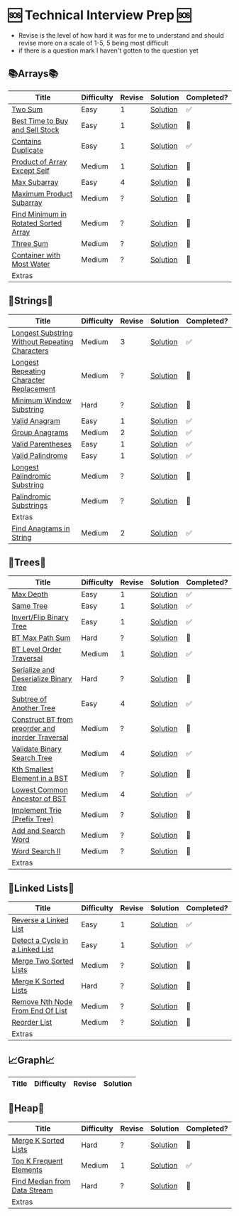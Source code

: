 # 🆘 Technical Interview Prep 🆘

- Revise is the level of how hard it was for me to understand and should revise more on a scale of 1-5, 5 being most difficult
- if there is a question mark I haven't gotten to the question yet

## 📚Arrays📚

| Title                                                                                                       | Difficulty | Revise | Solution                                   | Completed? |
| ----------------------------------------------------------------------------------------------------------- | ---------- | ------ | ------------------------------------------ | ---------- |
| [Two Sum](https://leetcode.com/problems/two-sum/)                                                           | Easy       | 1      | [Solution](Solutions/Two_Sum.py)           | ✅         |
| [Best Time to Buy and Sell Stock](https://leetcode.com/problems/best-time-to-buy-and-sell-stock/)           | Easy       | 1      | [Solution](Solutions/Stock.py)             | 🚫         |
| [Contains Duplicate](https://leetcode.com/problems/contains-duplicate/)                                     | Easy       | 1      | [Solution](Solutions/Contains_Dup.py)      | ✅         |
| [Product of Array Except Self](https://leetcode.com/problems/product-of-array-except-self/)                 | Medium     | 1      | [Solution](Solutions/Product_Array.py)     | 🚫         |
| [Max Subarray](https://leetcode.com/problems/maximum-subarray/)                                             | Easy       | 4      | [Solution](Solutions/Max_Subarray.py)      | 🚫         |
| [Maximum Product Subarray](https://leetcode.com/problems/maximum-product-subarray/)                         | Medium     | ?      | [Solution](Solutions/Max_Prod_Subarray.py) | 🚫         |
| [Find Minimum in Rotated Sorted Array](https://leetcode.com/problems/find-minimum-in-rotated-sorted-array/) | Medium     | ?      | [Solution](Solutions/Min_Rot_Array.py)     | 🚫         |
| [Three Sum](https://leetcode.com/problems/3sum/)                                                            | Medium     | ?      | [Solution](Solutions/Three_Sum.py)         | 🚫         |
| [Container with Most Water](https://leetcode.com/problems/container-with-most-water/)                       | Medium     | ?      | [Solution](Solutions/Water.py)             | 🚫         |
| Extras                                                                                                      |            |        |                                            |            |

## 🧵Strings🧵

| Title                                                                                                                           | Difficulty | Revise | Solution                                         | Completed? |
| ------------------------------------------------------------------------------------------------------------------------------- | ---------- | ------ | ------------------------------------------------ | ---------- |
| [Longest Substring Without Repeating Characters](https://leetcode.com/problems/longest-substring-without-repeating-characters/) | Medium     | 3      | [Solution](Solutions/Longest_Substring.py)       | ✅         |
| [Longest Repeating Character Replacement](https://leetcode.com/problems/longest-repeating-character-replacement/)               | Medium     | ?      | [Solution](Solutions/Longest_Repeating_Char.py)  | 🚫         |
| [Minimum Window Substring](https://leetcode.com/problems/minimum-window-substring/)                                             | Hard       | ?      | [Solution](Solutions/Min_Window.py)              | 🚫         |
| [Valid Anagram](https://leetcode.com/problems/valid-anagram/)                                                                   | Easy       | 1      | [Solution](Solutions/Valid_Anagram.py)           | ✅         |
| [Group Anagrams](https://leetcode.com/problems/group-anagrams/)                                                                 | Medium     | 2      | [Solution](Solutions/Group_Anagram.py)           | ✅         |
| [Valid Parentheses](https://leetcode.com/problems/valid-parentheses/)                                                           | Easy       | 1      | [Solution](Solutions/Valid_Parentheses.py)       | ✅         |
| [Valid Palindrome](https://leetcode.com/problems/valid-palindrome/)                                                             | Easy       | 1      | [Solution](Solutions/Valid_Palindrome.py)        | ✅         |
| [Longest Palindromic Substring](https://leetcode.com/problems/longest-palindromic-substring/)                                   | Medium     | ?      | [Solution](Solutions/Longest_Palin_Substring.py) | 🚫         |
| [Palindromic Substrings](https://leetcode.com/problems/palindromic-substrings/)                                                 | Medium     | ?      | [Solution](Solutions/Palindromic_Substrings.py)  | 🚫         |
| Extras                                                                                                                          |            |        |                                                  |            |
| [Find Anagrams in String](https://leetcode.com/problems/find-all-anagrams-in-a-string/)                                         | Medium     | 2      | [Solution](Solutions/Find_Anagrams_In_String.py) | ✅         |

## 🌲Trees🌲

| Title                                                                                                                                        | Difficulty | Revise | Solution                                                | Completed? |
| -------------------------------------------------------------------------------------------------------------------------------------------- | ---------- | ------ | ------------------------------------------------------- | ---------- |
| [Max Depth](https://leetcode.com/problems/maximum-depth-of-binary-tree/)                                                                     | Easy       | 1      | [Solution](Solutions/Max_Depth.py)                      | ✅         |
| [Same Tree](https://leetcode.com/problems/same-tree/)                                                                                        | Easy       | 1      | [Solution](Solutions/Same_Tree.py)                      | ✅         |
| [Invert/Flip Binary Tree](https://leetcode.com/problems/invert-binary-tree/)                                                                 | Easy       | 1      | [Solution](Solutions/Invert_Tree.py)                    | ✅         |
| [BT Max Path Sum](https://leetcode.com/problems/binary-tree-maximum-path-sum/)                                                               | Hard       | ?      | [Solution](Solutions/Max_Path_Sum.py)                   | 🚫         |
| [BT Level Order Traversal](https://leetcode.com/problems/binary-tree-level-order-traversal/)                                                 | Medium     | 1      | [Solution](Solutions/Level_Order_Traversal.py)          | ✅         |
| [Serialize and Deserialize Binary Tree](https://leetcode.com/problems/serialize-and-deserialize-binary-tree/)                                | Hard       | ?      | [Solution](Solutions/Se-De_rialize_BT.py)               | 🚫         |
| [Subtree of Another Tree](https://leetcode.com/problems/subtree-of-another-tree/)                                                            | Easy       | 4      | [Solution](Solutions/Subtree.py)                        | ✅         |
| [Construct BT from preorder and inorder Traversal](https://leetcode.com/problems/construct-binary-tree-from-preorder-and-inorder-traversal/) | Medium     | ?      | [Solution](Solutions/ConstructWith_Preorder_Inorder.py) | 🚫         |
| [Validate Binary Search Tree](https://leetcode.com/problems/validate-binary-search-tree/)                                                    | Medium     | 4      | [Solution](Solutions/Validate_BST.py)                   | ✅         |
| [Kth Smallest Element in a BST](https://leetcode.com/problems/kth-smallest-element-in-a-bst/)                                                | Medium     | ?      | [Solution](Solutions/Kth_Smallest_BST.py)               | 🚫         |
| [Lowest Common Ancestor of BST](https://leetcode.com/problems/lowest-common-ancestor-of-a-binary-search-tree/)                               | Medium     | 4      | [Solution](Solutions/LCA_BST.py)                        | ✅         |
| [Implement Trie (Prefix Tree)](https://leetcode.com/problems/implement-trie-prefix-tree/)                                                    | Medium     | ?      | [Solution](Solutions/Trie.py)                           | 🚫         |
| [Add and Search Word ](https://leetcode.com/problems/add-and-search-word-data-structure-design/)                                             | Medium     | ?      | [Solution](Solutions/Add_Search_Word.py)                | 🚫         |
| [Word Search II ](https://leetcode.com/problems/word-search-ii/)                                                                             | Medium     | ?      | [Solution](Solutions/Word_Search.py)                    | 🚫         |
| Extras                                                                                                                                       |            |        |                                                         |            |

## 🔗Linked Lists🔗

| Title                                                                                               | Difficulty | Revise | Solution                               | Completed? |
| --------------------------------------------------------------------------------------------------- | ---------- | ------ | -------------------------------------- | ---------- |
| [Reverse a Linked List](https://leetcode.com/problems/reverse-linked-list/)                         | Easy       | 1      | [Solution](Solutions/Reverse_LL.py)    | ✅         |
| [Detect a Cycle in a Linked List](https://leetcode.com/problems/linked-list-cycle/)                 | Easy       | 1      | [Solution](Solutions/Cycle_LL.py)      | ✅         |
| [Merge Two Sorted Lists](https://leetcode.com/problems/merge-two-sorted-lists/)                     | Medium     | ?      | [Solution](Solutions/Merge_Two_LL.py)  | 🚫         |
| [Merge K Sorted Lists](https://leetcode.com/problems/merge-k-sorted-lists/)                         | Hard       | ?      | [Solution](Solutions/Merge_K_LL.py)    | 🚫         |
| [Remove Nth Node From End Of List](https://leetcode.com/problems/remove-nth-node-from-end-of-list/) | Medium     | ?      | [Solution](Solutions/Remove_Nth_LL.py) | 🚫         |
| [Reorder List](https://leetcode.com/problems/reorder-list/)                                         | Medium     | ?      | [Solution](Solutions/Reorder_List.py)  | 🚫         |
| Extras                                                                                              |            |        |                                        |

## 📈Graph📈

| Title | Difficulty | Revise | Solution |
| ----- | ---------- | ------ | -------- |


## 🔎Heap🔎

| Title                                                                                       | Difficulty | Revise | Solution                             | Completed? |
| ------------------------------------------------------------------------------------------- | ---------- | ------ | ------------------------------------ | ---------- |
| [Merge K Sorted Lists](https://leetcode.com/problems/merge-k-sorted-lists/)                 | Hard       | ?      | [Solution](Solutions/Merge_K_LL.py)  | 🚫         |
| [Top K Frequent Elements](https://leetcode.com/problems/top-k-frequent-elements/)           | Medium     | 1      | [Solution](Solutions/Top_K.py)       | ✅         |
| [Find Median from Data Stream](https://leetcode.com/problems/find-median-from-data-stream/) | Hard       | ?      | [Solution](Solutions/Find_Median.py) | 🚫         |
| Extras                                                                                      |            |        |                                      |            |
